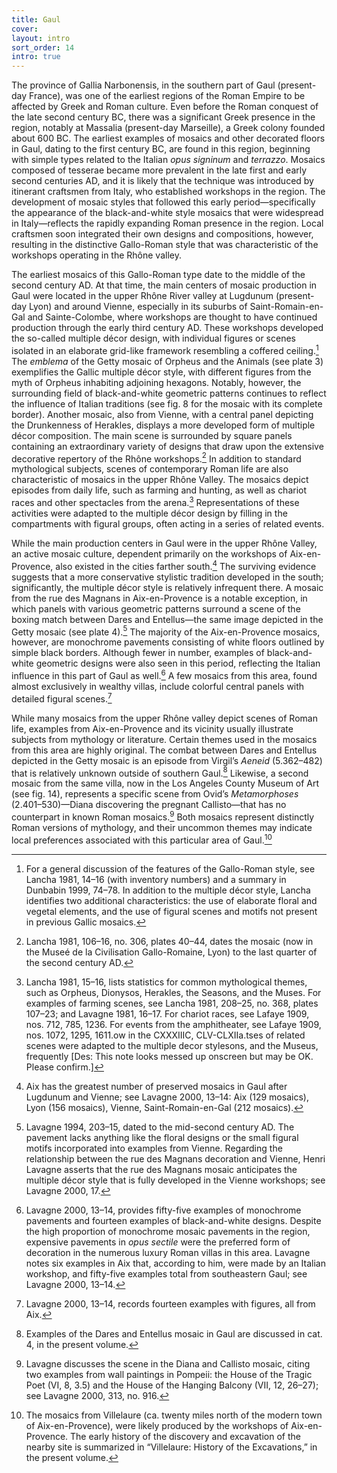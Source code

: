 ```yaml
---
title: Gaul
cover:
layout: intro
sort_order: 14
intro: true
---
```

The province of Gallia Narbonensis, in the southern part of Gaul (present-day France), was one of the earliest regions of the Roman Empire to be affected by Greek and Roman culture. Even before the Roman conquest of the late second century BC, there was a significant Greek presence in the region, notably at <span class="popup location" id="loc_176">Massalia</span> (present-day Marseille), a Greek colony founded about 600 BC. The earliest examples of mosaics and other decorated floors in Gaul, dating to the first century BC, are found in this region, beginning with simple types related to the Italian <span class="popup definition" id="def_opus-signinum">*opus signinum*</span> and <span class="popup definition" id="def_terrazzo">*terrazzo*</span>. Mosaics composed of tesserae became more prevalent in the late first and early second centuries AD, and it is likely that the technique was introduced by itinerant craftsmen from Italy, who established workshops in the region. The development of mosaic styles that followed this early period—specifically the appearance of the black-and-white style mosaics that were widespread in Italy—reflects the rapidly expanding Roman presence in the region. Local craftsmen soon integrated their own designs and compositions, however, resulting in the distinctive Gallo-Roman style that was characteristic of the workshops operating in the Rhône valley.

The earliest mosaics of this Gallo-Roman type date to the middle of the second century AD. At that time, the main centers of mosaic production in Gaul were located in the upper Rhône River valley at <span class="popup location" id="loc_105">Lugdunum</span> (present-day Lyon) and around <span class="popup location" id="loc_106">Vienne</span>, especially in its suburbs of <span class="popup location" id="loc_20221">Saint-Romain-en-Gal</span> and Sainte-Colombe, where workshops are thought to have continued production through the early third century AD. These workshops developed the so-called multiple décor design, with individual figures or scenes isolated in an elaborate grid-like framework resembling a coffered ceiling.[^1] The <span class="popup definition" id="def_emblema">*emblema*</span> of the Getty mosaic of Orpheus and the Animals (see plate 3) exemplifies the Gallic multiple décor style, with different figures from the myth of Orpheus inhabiting adjoining hexagons. Notably, however, the surrounding field of black-and-white geometric patterns continues to reflect the influence of Italian traditions (see fig. 8 for the mosaic with its complete border). Another mosaic, also from Vienne, with a central panel depicting the <span class="popup pic" id="pic_58">Drunkenness of Herakles</span>, displays a more developed form of multiple décor composition. The main scene is surrounded by square panels containing an extraordinary variety of designs that draw upon the extensive decorative repertory of the Rhône workshops.[^2] In addition to standard mythological subjects, scenes of contemporary Roman life are also characteristic of mosaics in the upper Rhône Valley. The mosaics depict episodes from daily life, such as farming and hunting, as well as chariot races and other spectacles from the arena.[^3] Representations of these activities were adapted to the multiple décor design by filling in the compartments with figural groups, often acting in a series of related events.

While the main production centers in Gaul were in the upper Rhône Valley, an active mosaic culture, dependent primarily on the workshops of <span class="popup location" id="loc_175">Aix-en-Provence</span>, also existed in the cities farther south.[^4] The surviving evidence suggests that a more conservative stylistic tradition developed in the south; significantly, the multiple décor style is relatively infrequent there. A mosaic from the rue des Magnans in Aix-en-Provence is a notable exception, in which panels with various geometric patterns surround a scene of the boxing match between Dares and Entellus—the same image depicted in the Getty mosaic (see plate 4).[^5] The majority of the Aix-en-Provence mosaics, however, are monochrome pavements consisting of white floors outlined by simple black borders. Although fewer in number, examples of black-and-white geometric designs were also seen in this period, reflecting the Italian influence in this part of Gaul as well.[^6] A few mosaics from this area, found almost exclusively in wealthy villas, include colorful central panels with detailed figural scenes.[^7]

While many mosaics from the upper Rhône valley depict scenes of Roman life, examples from Aix-en-Provence and its vicinity usually illustrate subjects from mythology or literature. Certain themes used in the mosaics from this area are highly original. The combat between Dares and Entellus depicted in the Getty mosaic is an episode from Virgil’s *Aeneid* (5.362–482) that is relatively unknown outside of southern Gaul.[^8] Likewise, a second mosaic from the same villa, now in the Los Angeles County Museum of Art (see fig. 14), represents a specific scene from Ovid’s *Metamorphoses* (2.401–530)—Diana discovering the pregnant Callisto—that has no counterpart in known Roman mosaics.[^9] Both mosaics represent distinctly Roman versions of mythology, and their uncommon themes may indicate local preferences associated with this particular area of Gaul.[^10]

[^1]: For a general discussion of the features of the Gallo-Roman style, see Lancha 1981, 14–16 (with inventory numbers) and a summary in Dunbabin 1999, 74–78. In addition to the multiple décor style, Lancha identifies two additional characteristics: the use of elaborate floral and vegetal elements, and the use of figural scenes and motifs not present in previous Gallic mosaics.

[^2]: Lancha 1981, 106–16, no. 306, plates 40–44, dates the mosaic (now in the Museé de la Civilisation Gallo-Romaine, Lyon) to the last quarter of the second century AD.

[^3]: Lancha 1981, 15–16, lists statistics for common mythological themes, such as Orpheus, Dionysos, Herakles, the Seasons, and the Muses. For examples of farming scenes, see Lancha 1981, 208–25, no. 368, plates 107–23; and Lavagne 1981, 16–17. For chariot races, see Lafaye 1909, nos. 712, 785, 1236. For events from the amphitheater, see Lafaye 1909, nos. 1072, 1295, 1611.ow in the CXXXIIIC, CLV-CLXIIa.tses of related scenes were adapted to the multiple decor stylesons, and the Museus, frequently \[Des: This note looks messed up onscreen but may be OK. Please confirm.\]

[^4]: Aix has the greatest number of preserved mosaics in Gaul after Lugdunum and Vienne; see Lavagne 2000, 13–14: Aix (129 mosaics), Lyon (156 mosaics), Vienne, Saint-Romain-en-Gal (212 mosaics).

[^5]: Lavagne 1994, 203–15, dated to the mid-second century AD. The pavement lacks anything like the floral designs or the small figural motifs incorporated into examples from Vienne. Regarding the relationship between the rue des Magnans decoration and Vienne, Henri Lavagne asserts that the rue des Magnans mosaic anticipates the multiple décor style that is fully developed in the Vienne workshops; see Lavagne 2000, 17.

[^6]: Lavagne 2000, 13–14, provides fifty-five examples of monochrome pavements and fourteen examples of black-and-white designs. Despite the high proportion of monochrome mosaic pavements in the region, expensive pavements in *opus sectile* were the preferred form of decoration in the numerous luxury Roman villas in this area. Lavagne notes six examples in Aix that, according to him, were made by an Italian workshop, and fifty-five examples total from southeastern Gaul; see Lavagne 2000, 13–14.

[^7]: Lavagne 2000, 13–14, records fourteen examples with figures, all from Aix.

[^8]: Examples of the Dares and Entellus mosaic in Gaul are discussed in cat. 4, in the present volume.

[^9]: Lavagne discusses the scene in the Diana and Callisto mosaic, citing two examples from wall paintings in Pompeii: the House of the Tragic Poet (VI, 8, 3.5) and the House of the Hanging Balcony (VII, 12, 26–27); see Lavagne 2000, 313, no. 916.

[^10]: The mosaics from Villelaure (ca. twenty miles north of the modern town of Aix-en-Provence), were likely produced by the workshops of Aix-en-Provence. The early history of the discovery and excavation of the nearby site is summarized in “Villelaure: History of the Excavations,” in the present volume.
